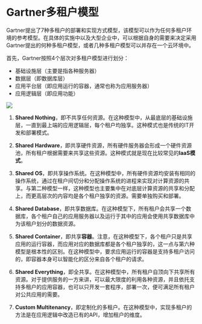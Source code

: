 # Gartner多租户模型
Gartner提出了7种多租户的部署和实现方式模型，该模型可以作为任何多租户环境的参考模型。在具体的实施中以及大型企业中，可以根据自身的需要来决定采用Gartner提出的何种多租户模型，或者几种多租户模型可以并存在一个云环境中。

首先，Gartner按照4个层次对多租户模型进行划分：

* 基础设施层（主要是指各种服务器）
* 数据层（即数据库层）
* 应用平台层（即应用运行的容器，通常也称为应用服务器）
* 应用逻辑层（即应用功能）

![](gartner_tenants_md.jpg)

1. **Shared Nothing**，即不共享任何资源。在这种模型中，从最底层的基础设施层，一直到最上端的应用逻辑层，每个租户均独享。这种模式也是传统的IT开发和部署模式。
2. **Shared Hardware**，即共享硬件资源，所有硬件服务器会形成一个硬件资源池，所有租户根据需要来共享这些资源。这种模式就是现在比较常见的**IaaS模式**。
3. **Shared OS**，即共享操作系统。在这种模型中，所有硬件资源均安装有相同的操作系统，通过在租户间切分和分配操作系统的进程来实现对计算资源的共享。与第二种模型一样，这种模型也主要集中在对底层计算资源的共享和分配上，而更高层次的内容均是各个租户独享的资源。需要单独购买和部署。
4. **Shared Database**，即共享数据库。在这种模型下，所有租户会共享一个数据库，各个租户自己的应用服务器以及运行于其中的应用会使用共享数据库中为该租户划分的数据资源。

5. **Shared Container**，即共享**容器**。注意，在这种模型下，各个租户只是共享应用的运行容器，而应用对应的数据库都是各个租户独享的，这一点与第六种模型是根本性的区别。在这种模型中，要求应用运行的容器是支持多租户访问的，即容器本身可以智能化的区分来自各个租户的请求。

6. **Shared Everything**，即全共享。在这种模型中，所有租户自顶向下共享所有资源。对于提供服务的一方来讲，可以最大限度的利用各种资源，并且依托支持多租户的应用容器，也可以只开发一套程序，部署一次，便可满足所有租户对公共应用的需要。

7. **Custom Multitenancy**，即定制化的多租户。在这种模型中，实现多租户的方法是在应用逻辑中改造已有的API，增加租户的维度。
